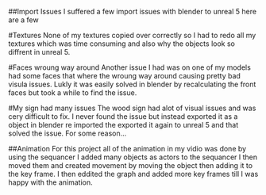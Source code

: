 ##Import Issues
I suffered a few import issues with blender to unreal 5 here are a few

#Textures
None of my textures copied over correctly so I had to redo all my textures which was time consuming
and also why the objects look so diffrent in unreal 5.

#Faces wroung way around
Another issue I had was on one of my models had some faces that where the wroung way around causing
pretty bad visula issues. Lukly it was easily solved in blender by recalculating the front faces
but took a while to find the issue.

#My sign had many issues
The wood sign had alot of visual issues and was cery difficult to fix. I never found the issue but 
instead exported it as a object in blender re imported the exported it again to unreal 5 and that 
solved the issue. For some reason...



##Animation
For this project all of the animation in my vidio was done by using the sequancer
I added many objects as actors to the sequancer I then moved them and created movement 
by moving the object then adding it to the key frame. I then eddited the graph and added 
more key frames till I was happy with the animation.

